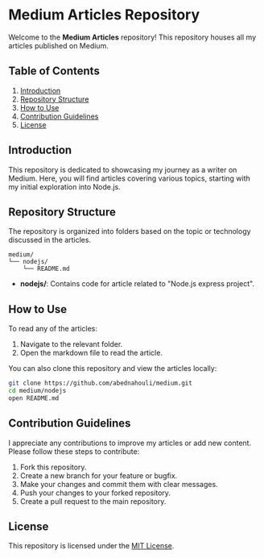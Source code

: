 # Medium Articles Repository

Welcome to the **Medium Articles** repository! This repository houses all my articles published on Medium.

## Table of Contents

1. [Introduction](#introduction)
2. [Repository Structure](#repository-structure)
3. [How to Use](#how-to-use)
4. [Contribution Guidelines](#contribution-guidelines)
5. [License](#license)

## Introduction

This repository is dedicated to showcasing my journey as a writer on Medium. Here, you will find articles covering various topics, starting with my initial exploration into Node.js.

## Repository Structure

The repository is organized into folders based on the topic or technology discussed in the articles. 

```
medium/
└── nodejs/
    └── README.md
```

- **nodejs/**: Contains code for article related to "Node.js express project".

## How to Use

To read any of the articles:
1. Navigate to the relevant folder.
2. Open the markdown file to read the article.

You can also clone this repository and view the articles locally:
```bash
git clone https://github.com/abednahouli/medium.git
cd medium/nodejs
open README.md
```

## Contribution Guidelines

I appreciate any contributions to improve my articles or add new content. Please follow these steps to contribute:

1. Fork this repository.
2. Create a new branch for your feature or bugfix.
3. Make your changes and commit them with clear messages.
4. Push your changes to your forked repository.
5. Create a pull request to the main repository.

## License

This repository is licensed under the [MIT License](LICENSE).
